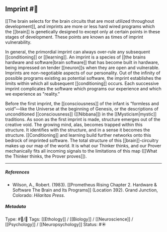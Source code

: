 ## Imprint  #🧠 

[[The brain selects for the brain circuits that are most utilized throughout development]], and imprints are more or less hard wired programs which the [[brain]] is genetically designed to except only at certain points in these stages of development. These points are known as times of imprint vulnerability. 

In general, the primordial imprint can always over-rule any subsequent [[conditioning]] or [[learning]]. An imprint is a species of [[the brains hardware and software|brain software]] that has become built in hardware, being impressed on tender [[neuron]]s when they are open and vulnerable. Imprints are non-negotiable aspects of our personality. Out of the infinity of possible programs existing as potential software, the imprint establishes the limits within which all subsequent [[conditioning]] occurs. Each successive imprint complicates the software which programs our experience and which we experience as "reality."  

Before the first imprint, the [[consciousness]] of the infant is “formless and void”—like the Universe at the beginning of Genesis, or the descriptions of unconditioned [[consciousness]] ([[Nibbana]]) in the [[Mysticism|mystic]] traditions. As soon as the first imprint is made, structure emerges out of the creative void. The growing mind, alas, becomes trapped within this structure. It identifies with the structure, and in a sense it becomes the structure. [[Conditioning]] and learning build further networks onto this bedrock of imprinted software. The total structure of this [[brain]]-circuitry makes up our map of the world. It is what our Thinker thinks, and our Prover mechanically fits all incoming signals to the limitations of this map ([[What the Thinker thinks, the Prover proves]]).

___

##### References

-  Wilson, A., Robert. (1983). [[Prometheus Rising Chapter 2. Hardware & Software The Brain and Its Programs]] (Location 392). Grand Junction, Colorado: _Hilaritas Press_.

##### Metadata

Type: #🔵/🔵 
Tags: [[Ethology]] / [[Biology]] / [[Neuroscience]] / [[Psychology]] / [[Neuropsychology]]
Status: #☀️ 